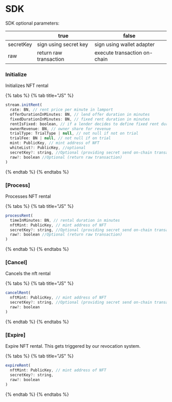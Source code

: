 # SDK

SDK optional parameters:

|           | true                   | false                        |
| --------- | ---------------------- | ---------------------------- |
| secretKey | sign using secret key  | sign using wallet adapter    |
| raw       | return raw transaction | execute transaction on-chain |

### Initialize

Initializes NFT rental

{% tabs %}
{% tab title="JS" %}
```javascript
stream.initRent(
  rate: BN, // rent price per minute in lamport
  offerDurationInMinutes: BN, // lend offer duration in minutes
  fixedDurationInMinutes: BN, // fixed rent duration in minutes
  rentIsFixed: boolean, // if a lender decides to define fixed rent duration
  ownerRevenue: BN, // owner share for revenue
  trialType: TrialType | null, // not null if not on trial
  trialFee: BN | null, // not null if on trial
  mint: PublicKey, // mint address of NFT
  whiteList?: PublicKey, //optional
  secretKey?: string, //Optional (providing secret send on-chain transaction)
  raw?: boolean //Optional (return raw transaction)
)
```
{% endtab %}
{% endtabs %}

### \[Process]

Processes NFT rental

{% tabs %}
{% tab title="JS" %}
```javascript
processRent(
  timeInMinutes: BN, // rental duration in minutes
  nftMint: PublicKey, // mint address of NFT
  secretKey?: string, //Optional (providing secret send on-chain transaction)
  raw?: boolean //Optional (return raw transaction)
) 
```
{% endtab %}
{% endtabs %}

### \[Cancel]

Cancels the nft rental

{% tabs %}
{% tab title="JS" %}
```javascript
cancelRent(
  nftMint: PublicKey, // mint address of NFT
  secretKey?: string, //Optional (providing secret send on-chain transaction)
  raw?: boolean
)
```
{% endtab %}
{% endtabs %}

### \[Expire]

Expire NFT rental. This gets triggered by our revocation system.

{% tabs %}
{% tab title="JS" %}
```javascript
expireRent(
  nftMint: PublicKey, // mint address of NFT
  secretKey?: string,
  raw?: boolean
)
```
{% endtab %}
{% endtabs %}
